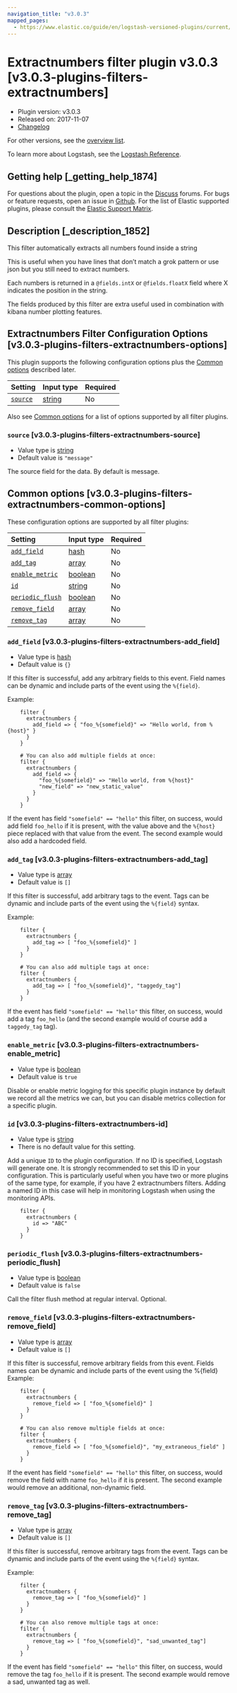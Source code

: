 ```yaml
---
navigation_title: "v3.0.3"
mapped_pages:
  - https://www.elastic.co/guide/en/logstash-versioned-plugins/current/v3.0.3-plugins-filters-extractnumbers.html
---
```


# Extractnumbers filter plugin v3.0.3 [v3.0.3-plugins-filters-extractnumbers]

* Plugin version: v3.0.3
* Released on: 2017-11-07
* [Changelog](https://github.com/logstash-plugins/logstash-filter-extractnumbers/blob/v3.0.3/CHANGELOG.md)

For other versions, see the [overview list](filter-extractnumbers-index.md).

To learn more about Logstash, see the [Logstash Reference](https://www.elastic.co/guide/en/logstash/current/index.html).

## Getting help [_getting_help_1874]

For questions about the plugin, open a topic in the [Discuss](http://discuss.elastic.co) forums. For bugs or feature requests, open an issue in [Github](https://github.com/logstash-plugins/logstash-filter-extractnumbers). For the list of Elastic supported plugins, please consult the [Elastic Support Matrix](https://www.elastic.co/support/matrix#matrix_logstash_plugins).

## Description [_description_1852]

This filter automatically extracts all numbers found inside a string

This is useful when you have lines that don’t match a grok pattern or use json but you still need to extract numbers.

Each numbers is returned in a `@fields.intX` or `@fields.floatX` field where X indicates the position in the string.

The fields produced by this filter are extra useful used in combination with kibana number plotting features.

## Extractnumbers Filter Configuration Options [v3.0.3-plugins-filters-extractnumbers-options]

This plugin supports the following configuration options plus the [Common options](v3-0-3-plugins-filters-extractnumbers.md#v3.0.3-plugins-filters-extractnumbers-common-options) described later.

| Setting | Input type | Required |
| :- | :- | :- |
| [`source`](v3-0-3-plugins-filters-extractnumbers.md#v3.0.3-plugins-filters-extractnumbers-source) | [string](/lsr/value-types.md#string) | No |

Also see [Common options](v3-0-3-plugins-filters-extractnumbers.md#v3.0.3-plugins-filters-extractnumbers-common-options) for a list of options supported by all filter plugins.

### `source` [v3.0.3-plugins-filters-extractnumbers-source]

* Value type is [string](/lsr/value-types.md#string)
* Default value is `"message"`

The source field for the data. By default is message.

## Common options [v3.0.3-plugins-filters-extractnumbers-common-options]

These configuration options are supported by all filter plugins:

| Setting | Input type | Required |
| :- | :- | :- |
| [`add_field`](v3-0-3-plugins-filters-extractnumbers.md#v3.0.3-plugins-filters-extractnumbers-add_field) | [hash](/lsr/value-types.md#hash) | No |
| [`add_tag`](v3-0-3-plugins-filters-extractnumbers.md#v3.0.3-plugins-filters-extractnumbers-add_tag) | [array](/lsr/value-types.md#array) | No |
| [`enable_metric`](v3-0-3-plugins-filters-extractnumbers.md#v3.0.3-plugins-filters-extractnumbers-enable_metric) | [boolean](/lsr/value-types.md#boolean) | No |
| [`id`](v3-0-3-plugins-filters-extractnumbers.md#v3.0.3-plugins-filters-extractnumbers-id) | [string](/lsr/value-types.md#string) | No |
| [`periodic_flush`](v3-0-3-plugins-filters-extractnumbers.md#v3.0.3-plugins-filters-extractnumbers-periodic_flush) | [boolean](/lsr/value-types.md#boolean) | No |
| [`remove_field`](v3-0-3-plugins-filters-extractnumbers.md#v3.0.3-plugins-filters-extractnumbers-remove_field) | [array](/lsr/value-types.md#array) | No |
| [`remove_tag`](v3-0-3-plugins-filters-extractnumbers.md#v3.0.3-plugins-filters-extractnumbers-remove_tag) | [array](/lsr/value-types.md#array) | No |

### `add_field` [v3.0.3-plugins-filters-extractnumbers-add_field]

* Value type is [hash](/lsr/value-types.md#hash)
* Default value is `{}`

If this filter is successful, add any arbitrary fields to this event. Field names can be dynamic and include parts of the event using the `%{field}`.

Example:

```
    filter {
      extractnumbers {
        add_field => { "foo_%{somefield}" => "Hello world, from %{host}" }
      }
    }
```

```
    # You can also add multiple fields at once:
    filter {
      extractnumbers {
        add_field => {
          "foo_%{somefield}" => "Hello world, from %{host}"
          "new_field" => "new_static_value"
        }
      }
    }
```

If the event has field `"somefield" == "hello"` this filter, on success, would add field `foo_hello` if it is present, with the value above and the `%{host}` piece replaced with that value from the event. The second example would also add a hardcoded field.

### `add_tag` [v3.0.3-plugins-filters-extractnumbers-add_tag]

* Value type is [array](/lsr/value-types.md#array)
* Default value is `[]`

If this filter is successful, add arbitrary tags to the event. Tags can be dynamic and include parts of the event using the `%{field}` syntax.

Example:

```
    filter {
      extractnumbers {
        add_tag => [ "foo_%{somefield}" ]
      }
    }
```

```
    # You can also add multiple tags at once:
    filter {
      extractnumbers {
        add_tag => [ "foo_%{somefield}", "taggedy_tag"]
      }
    }
```

If the event has field `"somefield" == "hello"` this filter, on success, would add a tag `foo_hello` (and the second example would of course add a `taggedy_tag` tag).

### `enable_metric` [v3.0.3-plugins-filters-extractnumbers-enable_metric]

* Value type is [boolean](/lsr/value-types.md#boolean)
* Default value is `true`

Disable or enable metric logging for this specific plugin instance by default we record all the metrics we can, but you can disable metrics collection for a specific plugin.

### `id` [v3.0.3-plugins-filters-extractnumbers-id]

* Value type is [string](/lsr/value-types.md#string)
* There is no default value for this setting.

Add a unique `ID` to the plugin configuration. If no ID is specified, Logstash will generate one. It is strongly recommended to set this ID in your configuration. This is particularly useful when you have two or more plugins of the same type, for example, if you have 2 extractnumbers filters. Adding a named ID in this case will help in monitoring Logstash when using the monitoring APIs.

```
    filter {
      extractnumbers {
        id => "ABC"
      }
    }
```

### `periodic_flush` [v3.0.3-plugins-filters-extractnumbers-periodic_flush]

* Value type is [boolean](/lsr/value-types.md#boolean)
* Default value is `false`

Call the filter flush method at regular interval. Optional.

### `remove_field` [v3.0.3-plugins-filters-extractnumbers-remove_field]

* Value type is [array](/lsr/value-types.md#array)
* Default value is `[]`

If this filter is successful, remove arbitrary fields from this event. Fields names can be dynamic and include parts of the event using the %{field} Example:

```
    filter {
      extractnumbers {
        remove_field => [ "foo_%{somefield}" ]
      }
    }
```

```
    # You can also remove multiple fields at once:
    filter {
      extractnumbers {
        remove_field => [ "foo_%{somefield}", "my_extraneous_field" ]
      }
    }
```

If the event has field `"somefield" == "hello"` this filter, on success, would remove the field with name `foo_hello` if it is present. The second example would remove an additional, non-dynamic field.

### `remove_tag` [v3.0.3-plugins-filters-extractnumbers-remove_tag]

* Value type is [array](/lsr/value-types.md#array)
* Default value is `[]`

If this filter is successful, remove arbitrary tags from the event. Tags can be dynamic and include parts of the event using the `%{field}` syntax.

Example:

```
    filter {
      extractnumbers {
        remove_tag => [ "foo_%{somefield}" ]
      }
    }
```

```
    # You can also remove multiple tags at once:
    filter {
      extractnumbers {
        remove_tag => [ "foo_%{somefield}", "sad_unwanted_tag"]
      }
    }
```

If the event has field `"somefield" == "hello"` this filter, on success, would remove the tag `foo_hello` if it is present. The second example would remove a sad, unwanted tag as well.
